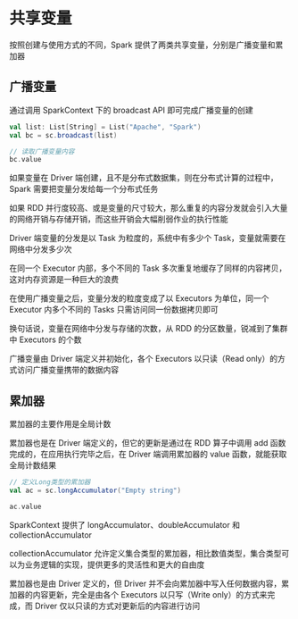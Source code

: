 # 共享变量

按照创建与使用方式的不同，Spark 提供了两类共享变量，分别是广播变量和累加器

## 广播变量

通过调用 SparkContext 下的 broadcast API 即可完成广播变量的创建

```scala
val list: List[String] = List("Apache", "Spark")
val bc = sc.broadcast(list)

// 读取广播变量内容
bc.value
```

如果变量在 Driver 端创建，且不是分布式数据集，则在分布式计算的过程中，Spark 需要把变量分发给每一个分布式任务

如果 RDD 并行度较高、或是变量的尺寸较大，那么重复的内容分发就会引入大量的网络开销与存储开销，而这些开销会大幅削弱作业的执行性能

Driver 端变量的分发是以 Task 为粒度的，系统中有多少个 Task，变量就需要在网络中分发多少次

在同一个 Executor 内部，多个不同的 Task 多次重复地缓存了同样的内容拷贝，这对内存资源是一种巨大的浪费

在使用广播变量之后，变量分发的粒度变成了以 Executors 为单位，同一个 Executor 内多个不同的 Tasks 只需访问同一份数据拷贝即可

换句话说，变量在网络中分发与存储的次数，从 RDD 的分区数量，锐减到了集群中 Executors 的个数

广播变量由 Driver 端定义并初始化，各个 Executors 以只读（Read only）的方式访问广播变量携带的数据内容

## 累加器

累加器的主要作用是全局计数

累加器也是在 Driver 端定义的，但它的更新是通过在 RDD 算子中调用 add 函数完成的，在应用执行完毕之后，在 Driver 端调用累加器的 value 函数，就能获取全局计数结果

```scala
// 定义Long类型的累加器
val ac = sc.longAccumulator("Empty string")

ac.value
```

SparkContext 提供了 longAccumulator、doubleAccumulator 和 collectionAccumulator

collectionAccumulator 允许定义集合类型的累加器，相比数值类型，集合类型可以为业务逻辑的实现，提供更多的灵活性和更大的自由度

累加器也是由 Driver 定义的，但 Driver 并不会向累加器中写入任何数据内容，累加器的内容更新，完全是由各个 Executors 以只写（Write only）的方式来完成，而 Driver 仅以只读的方式对更新后的内容进行访问